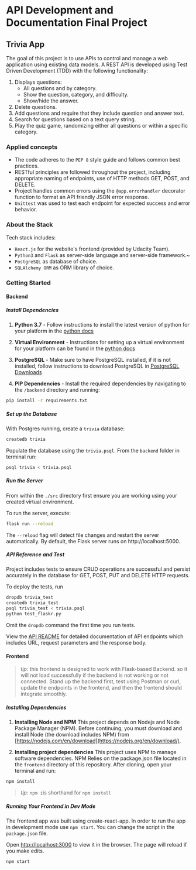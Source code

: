 # API Development and Documentation Final Project

## Trivia App

The goal of this project is to use APIs to control and manage a web application using existing data models. A REST API is developed using Test Driven Development (TDD) with the following functionality:

1. Displays questions: 
    - All questions and by category. 
    - Show the question, category, and difficulty.
    - Show/hide the answer.
2. Delete questions.
3. Add questions and require that they include question and answer text.
4. Search for questions based on a text query string.
5. Play the quiz game, randomizing either all questions or within a specific category.

### Applied concepts

- The code adheres to the `PEP 8` style guide and follows common best practices.
- RESTful principles are followed throughout the project, including appropriate naming of endpoints, use of HTTP methods GET, POST, and DELETE.
- Project handles common errors using the `@app.errorhandler` decorator function to format an API friendly JSON error response.
- `Unittest`  was used to test each endpoint for expected success and error behavior. 

### About the Stack

Tech stack includes:
- `React.js` for the website's frontend (provided by Udacity Team).
- `Python3` and `Flask` as server-side language and server-side framework.~
- `PostgreSQL` as database of choice.
- `SQLAlchemy ORM` as ORM library of choice.

### Getting Started

#### Backend

##### Install Dependencies

1. **Python 3.7** - Follow instructions to install the latest version of python for your platform in the [python docs](https://docs.python.org/3/using/unix.html#getting-and-installing-the-latest-version-of-python)

2. **Virtual Environment** - Instructions for setting up a virtual environment for your platform can be found in the [python docs](https://packaging.python.org/guides/installing-using-pip-and-virtual-environments/)

3. **PostgreSQL** - Make sure to have PostgreSQL installed, if it is not installed, follow instructions to download PostgreSQL in [PostgreSQL Downloads](https://www.postgresql.org/download/)

4. **PIP Dependencies** - Install the required dependencies by navigating to the `/backend` directory and running:

```bash
pip install -r requirements.txt
```
##### Set up the Database

With Postgres running, create a `trivia` database:

```bash
createdb trivia
```

Populate the database using the `trivia.psql`. From the `backend` folder in terminal run:

```bash
psql trivia < trivia.psql
```

##### Run the Server

From within the `./src` directory first ensure you are working using your created virtual environment.

To run the server, execute:

```bash
flask run --reload
```

The `--reload` flag will detect file changes and restart the server automatically. By default, the Flask server runs on http://localhost:5000.

##### API Reference and Test

Project includes tests to ensure CRUD operations are successful and persist accurately in the database for GET, POST, PUT and DELETE HTTP requests.

To deploy the tests, run

```bash
dropdb trivia_test
createdb trivia_test
psql trivia_test < trivia.psql
python test_flaskr.py
```
Omit the `dropdb` command the first time you run tests.

View the [API README](./backend/README.md) for detailed documentation of API endpoints which includes URL, request parameters and the response body.

#### Frontend

> _tip_: this frontend is designed to work with Flask-based Backend. so it will not load successfully if the backend is not working or not connected. Stand up the backend first, test using Postman or curl, update the endpoints in the frontend, and then the frontend should integrate smoothly.

##### Installing Dependencies

1. **Installing Node and NPM**
   This project depends on Nodejs and Node Package Manager (NPM). Before continuing, you must download and install Node (the download includes NPM) from [https://nodejs.com/en/download](https://nodejs.org/en/download/).

2. **Installing project dependencies**
   This project uses NPM to manage software dependencies. NPM Relies on the package.json file located in the `frontend` directory of this repository. After cloning, open your terminal and run:

```bash
npm install
```

> _tip_: `npm i`is shorthand for `npm install`

##### Running Your Frontend in Dev Mode

The frontend app was built using create-react-app. In order to run the app in development mode use `npm start`. You can change the script in the `package.json` file.

Open [http://localhost:3000](http://localhost:3000) to view it in the browser. The page will reload if you make edits.

```bash
npm start
```
